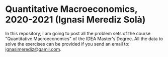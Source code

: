 # Quantitative Macroeconomics, 2020-2021 (Ignasi Merediz Solà)

In this repository, I am going to post all the problem sets of the course "Quantitative Macroeconomics" of the IDEA Master's Degree. All the data to solve the exercises can be provided if you send an email to: ignasimerediz@gamil.com.
